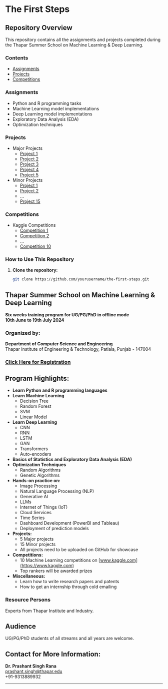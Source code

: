 # The First Steps

## Repository Overview

This repository contains all the assignments and projects completed during the Thapar Summer School on Machine Learning & Deep Learning. 

### Contents

- [Assignments](./assignments)
- [Projects](./projects)
- [Competitions](./competitions)

### Assignments

- Python and R programming tasks
- Machine Learning model implementations
- Deep Learning model implementations
- Exploratory Data Analysis (EDA)
- Optimization techniques

### Projects

- Major Projects
  - [Project 1](./projects/major/project1)
  - [Project 2](./projects/major/project2)
  - [Project 3](./projects/major/project3)
  - [Project 4](./projects/major/project4)
  - [Project 5](./projects/major/project5)
- Minor Projects
  - [Project 1](./projects/minor/project1)
  - [Project 2](./projects/minor/project2)
  - ...
  - [Project 15](./projects/minor/project15)

### Competitions

- Kaggle Competitions
  - [Competition 1](./competitions/competition1)
  - [Competition 2](./competitions/competition2)
  - ...
  - [Competition 10](./competitions/competition10)

### How to Use This Repository

1. **Clone the repository:**

   ```bash
   git clone https://github.com/yourusername/the-first-steps.git


## Thapar Summer School on Machine Learning & Deep Learning

**Six weeks training program for UG/PG/PhD in offline mode**  
**10th June to 19th July 2024**

### Organized by:
**Department of Computer Science and Engineering**  
Thapar Institute of Engineering & Technology, Patiala, Punjab - 147004  

### [Click Here for Registration](https://www.thaparsummerschool.com/registration)

## Program Highlights:

- **Learn Python and R programming languages**
- **Learn Machine Learning**
  - Decision Tree
  - Random Forest
  - SVM
  - Linear Model
- **Learn Deep Learning**
  - CNN
  - RNN
  - LSTM
  - GAN
  - Transformers
  - Auto-encoders
- **Basics of Statistics and Exploratory Data Analysis (EDA)**
- **Optimization Techniques**
  - Random Algorithms
  - Genetic Algorithms
- **Hands-on practice on:**
  - Image Processing
  - Natural Language Processing (NLP)
  - Generative AI
  - LLMs
  - Internet of Things (IoT)
  - Cloud Services
  - Time Series
  - Dashboard Development (PowerBI and Tableau)
  - Deployment of prediction models
- **Projects:**
  - 5 Major projects
  - 15 Minor projects
  - All projects need to be uploaded on GitHub for showcase
- **Competitions:**
  - 10 Machine Learning competitions on [www.kaggle.com](https://www.kaggle.com) 
  - Top rankers will be awarded prizes
- **Miscellaneous:**
  - Learn how to write research papers and patents
  - How to get an internship through cold emailing

### Resource Persons
Experts from Thapar Institute and Industry.

## Audience

UG/PG/PhD students of all streams and all years are welcome.

## Contact for More Information:

**Dr. Prashant Singh Rana**  
[prashant.singh@thapar.edu](mailto:prashant.singh@thapar.edu)  
+91-9313889932

---

